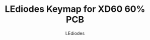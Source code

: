 ---
layout: layouts/keymapdb_entry.njk
OS: []
author: LEdiodes
firmware: QMK
hasHomeRowMods: False
hasLetterOnThumb: False
keymapImage: https://i.imgur.com/pDneawX.jpg
keyCount: 67
keyboard: DZ60
baseLayouts: ["QWERTY"]
languages: ['English']
layerCount: 3
title: "LEdiodes Keymap for XD60 60% PCB"
isSplit: False
stagger: row
summary: 
keymapUrl: https://github.com/LEdiodes/qmk_firmware/tree/master/keyboards/dz60/keymaps/LEdiodes
writeup: https://github.com/LEdiodes/qmk_firmware/tree/master/keyboards/dz60/keymaps/LEdiodes/readme.md
---